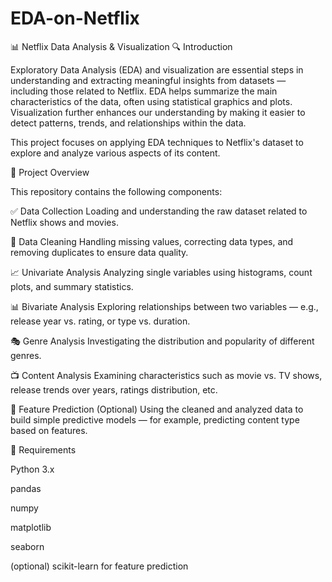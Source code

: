 # EDA-on-Netflix
📊 Netflix Data Analysis & Visualization
🔍 Introduction

Exploratory Data Analysis (EDA) and visualization are essential steps in understanding and extracting meaningful insights from datasets — including those related to Netflix.
EDA helps summarize the main characteristics of the data, often using statistical graphics and plots. Visualization further enhances our understanding by making it easier to detect patterns, trends, and relationships within the data.

This project focuses on applying EDA techniques to Netflix's dataset to explore and analyze various aspects of its content.

📂 Project Overview

This repository contains the following components:

✅ Data Collection
Loading and understanding the raw dataset related to Netflix shows and movies.

🧹 Data Cleaning
Handling missing values, correcting data types, and removing duplicates to ensure data quality.

📈 Univariate Analysis
Analyzing single variables using histograms, count plots, and summary statistics.

📊 Bivariate Analysis
Exploring relationships between two variables — e.g., release year vs. rating, or type vs. duration.

🎭 Genre Analysis
Investigating the distribution and popularity of different genres.

📺 Content Analysis
Examining characteristics such as movie vs. TV shows, release trends over years, ratings distribution, etc.

🤖 Feature Prediction (Optional)
Using the cleaned and analyzed data to build simple predictive models — for example, predicting content type based on features.

📌 Requirements

Python 3.x

pandas

numpy

matplotlib

seaborn

(optional) scikit-learn for feature prediction
